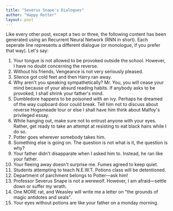 ```yaml
---
title: "Severus Snape's Dialogues"
author: "Happy Rotter"
layout: post
---
```

Like every other post, except a two or three, the following content has been generated using an Recurrent Neural Network (RNN in short). Each seperate line represents a different dialogue (or monologue, if you prefer that way). Let's say:
<br>
1. Your tongue is not allowed to be provoked outside the school. However, I have no doubt concerning the reverse.
2. Without his friends, Vengeance is not very seriously pleased.
3. Silence got cold feet and then Harry ran away.
4. Why aren't you speaking sympathetically? Mr. You, you will cease your mind because of your absurd reading habits. If anybody asks to be provoked, I shall shrink your father's mind.
5. Dumbledore happens to be poisoned with an ivy. Perhaps he dreamed of the way cupboard door could break. Tell him not to discuss about reverse Hogsmeade tour or else I shall have him think about Malfoy's privileged essay.
6. While hanging out, make sure not to entrust anyone with your eyes. Rather, get ready to take an attempt at resisting to eat black hairs while I do so.
7. Potter goes wherever somebody takes him.
8. Something else is going on. The question is not what is it, the question is why?
9. Your father didn't disapparate when I asked him to. Instead, he ran like your father.
10. Your fleeing away doesn't surprise me. Fumes agreed to keep quiet.
11. Students attempting to teach N.E.W.T. Potions class will be detentioned.
12. Department of parchment belongs to Potter—ask him!
13. Professor Severus Snape is not a werewolf. However, I am afraid—settle down or suffer my wrath.
14. One MORE rat, and Weasley will write me a letter on "the grounds of magic antidotes and seals".
15. Your eyes without potions are like your father on a monday morning.  